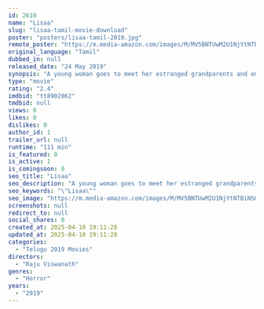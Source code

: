 ```yaml
---
id: 2610
name: "Lisaa"
slug: "lisaa-tamil-movie-download"
poster: "posters/lisaa-tamil-2019.jpg"
remote_poster: "https://m.media-amazon.com/images/M/MV5BNTUwM2U1NjYtNTBiNS00MDU3LWExMTQtZmQwNDYzZmRhMGQ0XkEyXkFqcGdeQXVyOTk3NTc2MzE@._V1_SX300.jpg"
original_language: "Tamil"
dubbed_in: null
released_date: "24 May 2019"
synopsis: "A young woman goes to meet her estranged grandparents and ends up facing life-threatening situations."
type: "movie"
rating: "2.4"
imdbid: "tt8902862"
tmdbid: null
views: 0
likes: 0
dislikes: 0
author_id: 1
trailer_url: null
runtime: "111 min"
is_featured: 0
is_active: 1
is_comingsoon: 0
seo_title: "Lisaa"
seo_description: "A young woman goes to meet her estranged grandparents and ends up facing life-threatening situations."
seo_keywords: "\"Lisaa\""
seo_image: "https://m.media-amazon.com/images/M/MV5BNTUwM2U1NjYtNTBiNS00MDU3LWExMTQtZmQwNDYzZmRhMGQ0XkEyXkFqcGdeQXVyOTk3NTc2MzE@._V1_SX300.jpg"
screenshots: null
redirect_to: null
social_shares: 0
created_at: 2025-04-10 19:11:28
updated_at: 2025-04-10 19:11:28
categories:
  - "Telugu 2019 Movies"
directors:
  - "Raju Viswanath"
genres:
  - "Horror"
years:
  - "2019"
---
```

